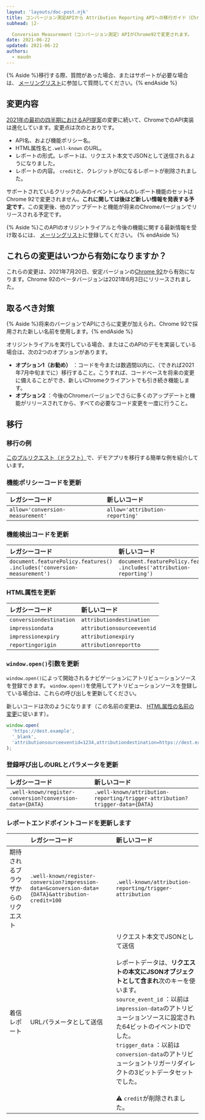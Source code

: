 ```yaml
---
layout: 'layouts/doc-post.njk'
title: コンバージョン測定APIから Attribution Reporting APIへの移行ガイド（Chrome 92）
subhead: |2-

  Conversion Measurement（コンバージョン測定）APIがChrome92で変更されます。
date: 2021-06-22
updated: 2021-06-22
authors:
  - maudn
---
```


{% Aside %}移行する際、質問があった場合、またはサポートが必要な場合は、 [メーリングリスト](https://groups.google.com/u/1/a/chromium.org/g/attribution-reporting-api-dev)に参加して質問してください。{% endAside %}

## 変更内容

[2021年の最初の四半期におけるAPI提案](https://github.com/WICG/conversion-measurement-api)の変更に続いて、ChromeでのAPI実装は進化しています。変更点は次のとおりです。

- API名、および機能ポリシー名。
- HTML属性名と`.well-known` のURL。
- レポートの形式。レポートは、リクエスト本文でJSONとして送信されるようになりました。
- レポートの内容。 `credit`と、クレジットが0になるレポートが削除されました。

サポートされているクリックのみのイベントレベルのレポート機能のセットはChrome 92で変更されません。**これに関しては後ほど新しい情報を発表する予定です**。この変更後、他のアップデートと機能が将来のChromeバージョンでリリースされる予定です。

{% Aside %}このAPIのオリジントライアルと今後の機能に関する最新情報を受け取るには、 [メーリングリスト](https://groups.google.com/u/1/a/chromium.org/g/attribution-reporting-api-dev)に登録してください。 {% endAside %}

## これらの変更はいつから有効になりますか？

これらの変更は、2021年7月20日、安定バージョンの[Chrome 92](https://chromestatus.com/features/schedule)から有効になります。Chrome 92のベータバージョンは2021年6月3日にリリースされました。

## 取るべき対策

{% Aside %}将来のバージョンでAPIにさらに変更が加えられ、Chrome 92で採用された新しい名前を使用します。{% endAside %}

オリジントライアルを実行している場合、またはこのAPIのデモを実装している場合は、次の2つのオプションがあります。

- **オプション1（お勧め）** ：コードを今または数週間以内に、（できれば2021年7月中旬までに）移行すること。こうすれば、コードベースを将来の変更に備えることができ、新しいChromeクライアントでも引き続き機能します。
- **オプション2** ：今後のChromeバージョンでさらに多くのアップデートと機能がリリースされてから、すべての必要なコード変更を一度に行うこと。

## 移行

### 移行の例

[このプルリクエスト（ドラフト）](https://github.com/GoogleChromeLabs/trust-safety-demo/pull/4/files)で、デモアプリを移行する簡単な例を紹介しています。

### 機能ポリシーコードを更新

<table class="simple width-full fixed-table with-heading-tint">
<thead><tr>
<th style="text-align: left;">レガシーコード</th>
<th style="text-align: left;">新しいコード</th>
</tr></thead>
<tbody><tr>
<td><code>allow='conversion-measurement'</code></td>
<td><code>allow='attribution-reporting'</code></td>
</tr></tbody>
</table>

### 機能検出コードを更新

<table class="simple width-full fixed-table with-heading-tint">
<thead><tr>
<th style="text-align: left;">レガシーコード</th>
<th style="text-align: left;">新しいコード</th>
</tr></thead>
<tbody><tr>
<td><code>document.featurePolicy.features()<br>.includes('conversion-measurement')</code></td>
<td><code>document.featurePolicy.features()<br>.includes('attribution-reporting')</code></td>
</tr></tbody>
</table>

### HTML属性を更新

<table class="simple width-full fixed-table with-heading-tint">
<thead><tr>
<th style="text-align: left;">レガシーコード</th>
<th style="text-align: left;">新しいコード</th>
</tr></thead>
<tbody>
<tr>
<td><code>conversiondestination</code></td>
<td><code>attributiondestination</code></td>
</tr>
<tr>
<td><code>impressiondata</code></td>
<td><code>attributionsourceeventid</code></td>
</tr>
<tr>
<td><code>impressionexpiry</code></td>
<td><code>attributionexpiry</code></td>
</tr>
<tr>
<td><code>reportingorigin</code></td>
<td><code>attributionreportto</code></td>
</tr>
</tbody>
</table>

### `window.open()`引数を更新

`window.open()`によって開始されるナビゲーションにアトリビューションソースを登録できます。 `window.open()`を使用してアトリビューションソースを登録している場合は、これらの呼び出しを更新してください。

新しいコードは次のようになります（この名前の変更は、 [HTML属性の名前の変更](#update-the-html-attributes)に従います）。

```javascript
window.open(
  'https://dest.example',
  '_blank',
  'attributionsourceeventid=1234,attributiondestination=https://dest.example,attributionreportto=https://reporter.example,attributionexpiry=604800000'
);
```

### 登録呼び出しのURLとパラメータを更新

<table class="simple width-full fixed-table with-heading-tint w-table--top-align">
<thead><tr>
<th style="text-align: left;">レガシーコード</th>
<th style="text-align: left;">新しいコード</th>
</tr></thead>
<tbody><tr>
<td><code>.well-known/register-conversion?conversion-data={DATA}</code></td>
<td><code>.well-known/attribution-reporting/trigger-attribution?trigger-data={DATA}</code></td>
</tr></tbody>
</table>

### レポートエンドポイントコードを更新します

<table class="simple width-full fixed-table with-heading-tint">
<thead><tr>
<th></th>
<th style="text-align: left;">レガシーコード</th>
<th style="text-align: left;">新しいコード</th>
</tr></thead>
<tbody><tr>
<td>期待されるブラウザからのリクエスト</td>
<td><code>.well-known/register-conversion?impression-data=&conversion-data={DATA}&attribution-credit=100</code></td>
<td>
<code>.well-known/attribution-reporting/trigger-attribution</td> </tr> <tr> <td>着信レポート</td> <td>URLパラメータとして送信</td> <td>リクエスト本文でJSONとして送信<br> <br>レポートデータは、<strong>リクエストの本文にJSONオブジェクトとして含まれ</strong>次のキーを使います。<br> <code>source_event_id</code> ：以前は<code>impression-data</code>のアトリビューションソースに設定された64ビットのイベントIDでした。<br> <code>trigger_data</code> ：以前は<code>conversion-data</code>のアトリビューショントリガーリダイレクトの3ビットデータセットでした。<br><br> ⚠️ <code>credit</code>が削除されました。</td>
</tr></tbody>
</table>

